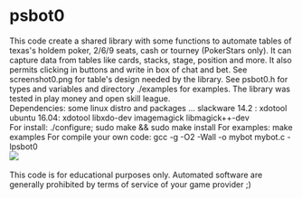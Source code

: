 # psbot0
This code create a shared library with some functions to automate tables of 
texas's holdem poker, 2/6/9 seats, cash or tourney (PokerStars only). It can 
capture data from tables like cards, stacks, stage, position and more. It also 
permits clicking in buttons and write in box of chat and bet. 
See screenshot0.png for table's design needed by the library. See psbot0.h for 
types and variables and directory ./examples for examples. The library was 
tested in play money and open skill league.
<br/>
Dependencies: some linux distro and packages ...
slackware 14.2 : xdotool
ubuntu    16.04: xdotool libxdo-dev imagemagick libmagick++-dev
<br/>
For install: ./configure; sudo make && sudo make install
For examples: make examples
For compile your own code: gcc -g -O2 -Wall -o mybot mybot.c -lpsbot0
<br/>
<img src="https://github.com/diogenesrengo/psbot0/blob/master/screenshot0.png"/>
<br/><br/>
This code is for educational purposes only. Automated software are generally
prohibited by terms of service of your game provider ;)
<br/><br/>
